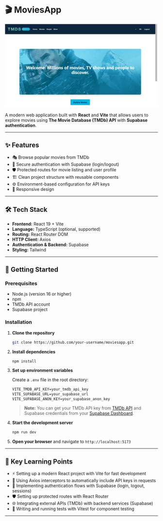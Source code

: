 # 🎬 MoviesApp

[![MoviesApp Demo](./src/screenshots/screen1.png)](./src/videos/Scene-1.mp4)

A modern web application built with **React** and **Vite** that allows users to explore movies using **The Movie Database (TMDb) API** with **Supabase authentication**.

---

## ✨ Features

- 🎭 Browse popular movies from TMDb
- 🔐 Secure authentication with Supabase (login/logout)
- 🛡️ Protected routes for movie listing and user profile
- 🏗️ Clean project structure with reusable components
- ⚙️ Environment-based configuration for API keys
- 📱 Responsive design

---

## 🛠 Tech Stack

- **Frontend:** React 19 + Vite
- **Language:** TypeScript (optional, supported)
- **Routing:** React Router DOM
- **HTTP Client:** Axios
- **Authentication & Backend:** Supabase
- **Styling:** Tailwind

---

## 🚀 Getting Started

### Prerequisites

- Node.js (version 16 or higher)
- npm
- TMDb API account
- Supabase project

### Installation

1. **Clone the repository**

   ```bash
   git clone https://github.com/your-username/moviesapp.git

   ```

2. **Install dependencies**

   ```bash
   npm install
   ```

3. **Set up environment variables**

   Create a `.env` file in the root directory:

   ```env
   VITE_TMDB_API_KEY=your_tmdb_api_key
   VITE_SUPABASE_URL=your_supabase_url
   VITE_SUPABASE_ANON_KEY=your_supabase_anon_key
   ```

   > **Note:** You can get your TMDb API key from [TMDb API](https://www.themoviedb.org/settings/api) and Supabase credentials from your [Supabase Dashboard](https://app.supabase.com/).

4. **Start the development server**

   ```bash
   npm run dev
   ```

5. **Open your browser** and navigate to `http://localhost:5173`

---

## 🧠 Key Learning Points

- ⚡ Setting up a modern React project with Vite for fast development
- 🔌 Using Axios interceptors to automatically include API keys in requests
- 🔐 Implementing authentication flows with Supabase (login, logout, sessions)
- 🛡️ Setting up protected routes with React Router
- 🌐 Integrating external APIs (TMDb) with backend services (Supabase)
- 🧪 Writing and running tests with Vitest for component testing

---

